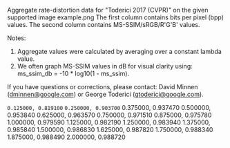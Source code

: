 
Aggregate rate-distortion data for "Toderici 2017 (CVPR)" on the given supported image example.png
The first column contains bits per pixel (bpp) values.
The second column contains MS-SSIM/sRGB/R'G'B' values.

Notes:
  1. Aggregate values were calculated by averaging over a constant
    lambda value.
  2. We often graph MS-SSIM values in dB for visual clarity using:
     ms_ssim_db = -10 * log10(1 - ms_ssim).

 If you have questions or corrections, please contact:
  David Minnen (dminnen@google.com) or George Toderici (gtoderici@google.com).

`0.125000, 0.819100`
`0.250000, 0.903700`
0.375000, 0.937470
0.500000, 0.953840
0.625000, 0.963570
0.750000, 0.971510
0.875000, 0.975780
1.000000, 0.979590
1.125000, 0.982190
1.250000, 0.983940
1.375000, 0.985840
1.500000, 0.986830
1.625000, 0.987820
1.750000, 0.988340
1.875000, 0.988490
2.000000, 0.988720
